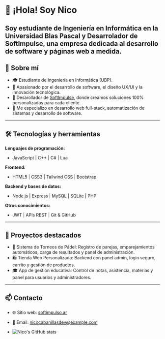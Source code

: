 # 👋 ¡Hola! Soy Nico

Soy estudiante de Ingeniería en Informática en la Universidad Blas Pascal y Desarrolador de **SoftImpulse**, una empresa dedicada al desarrollo de software y páginas web a medida.
---

## 🚀 Sobre mí

- 🎓 Estudiante de Ingeniería en Informática (UBP).
- 🧠 Apasionado por el desarrollo de software, el diseño UX/UI y la innovación tecnológica.
- 💼 Desarollador de [SoftImpulse](https://softimpulso.ar), donde creamos soluciones 100% personalizadas para cada cliente.
- 🎯 Me especializo en desarrollo web full-stack, automatización de sistemas y desarrollo de software.

---

## 🛠️ Tecnologías y herramientas

**Lenguajes de programación:**
- JavaScript | C++ | C# | Lua

**Frontend:**
- HTML5 | CSS3 | Tailwind CSS | Bootstrap

**Backend y bases de datos:**
- Node.js | Express | MySQL | SQLite | PHP

**Otros conocimientos:**
- JWT | APIs REST | Git & GitHub

---

## 📂 Proyectos destacados

- 🎾 Sistema de Torneos de Pádel: Registro de parejas, emparejamientos automáticos, carga de resultados y panel de administración.
- 🛍️ Tienda Web Personalizada: Backend con panel admin, login seguro, carrito y gestión de productos.
- 🎓 App de gestión educativa: Control de notas, asistencia, materias y panel para usuarios y administradores.

---

## 📫 Contacto

- 🌐 Sitio web: [softimpulso.ar](https://softimpulso.ar)
- 📧 Email: nicocabanillasdev@example.com

- ![Nico's GitHub stats](https://github-readme-stats.vercel.app/api?Nicoo01x=TU_USUARIO&show_icons=true&theme=dark)
